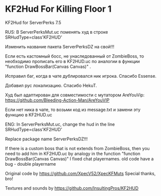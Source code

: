 # KF2Hud For Killing Floor 1
KF2Hud for ServerPerks 7.5

RUS:
В ServerPerksMut.uc поменять худ в строке SRHudType=class'KF2HUD'

Изменить название пакета ServerPerksDZ на свой!!!

Если есть кастомный босс, не унаследованный от ZombieBoss, то необходимо прописать его в KF2HUD.uc по аналогии в функции "function DrawBossBar(Canvas Canvas)" .

Исправил баг, когда в чате дублировался ник игрока. Спасибо Essense.

Добавил рус локализацию. Спасибо HekuT.

Худ был адаптирован для совместимости с мутатором AreYouVip: https://github.com/Bleeding-Action-Man/AreYouVIP

Если нет ника в чате, то возьми код из message.txt и замени эту функцию в KF2HUD.uc

ENG: 
In ServerPerksMut.uc, change the hud in the line SRHudType=class'KF2HUD'

Replace package name ServerPerksDZ!!!

If there is a custom boss that is not extends from ZombieBoss, then you need to add him in KF2HUD.uc by analogy in the function "function DrawBossBar(Canvas Canvas)"
I fixed chat playernames. old code have a bug - double playername

Original code by https://github.com/XpecV52/XpecKFMuts Special thanks, bro!

Textures and sounds by https://github.com/InsultingPros/KF2HUD
